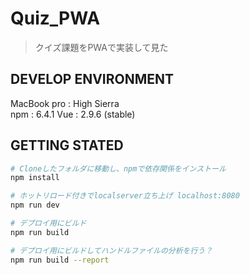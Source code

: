 # Quiz_PWA

> クイズ課題をPWAで実装して見た

## DEVELOP ENVIRONMENT
MacBook pro : High Sierra  
npm : 6.4.1
Vue : 2.9.6 (stable)

## GETTING STATED

``` bash
# Cloneしたフォルダに移動し、npmで依存関係をインストール
npm install

# ホットリロード付きでlocalserver立ち上げ localhost:8080
npm run dev

# デプロイ用にビルド
npm run build

# デプロイ用にビルドしてハンドルファイルの分析を行う？
npm run build --report
```